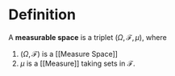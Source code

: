 # Definition

A **measurable space** is a triplet $(\Omega, \mathcal{F}, \mu)$, where

1. $(\Omega, \mathcal{F})$ is a [[Measure Space]]
2. $\mu$ is a [[Measure]] taking sets in $\mathcal{F}$.